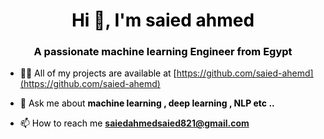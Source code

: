 <div style="color:black">
  <h1 align="center">Hi 👋, I'm saied ahmed</h1>
<h3 align="center">A passionate machine learning Engineer from Egypt</h3>

- 👨‍💻 All of my projects are available at [https://github.com/saied-ahemd](https://github.com/saied-ahemd)

- 💬 Ask me about **machine learning , deep learning , NLP etc ..**

- 📫 How to reach me **saiedahmedsaied821@gmail.com**


</div>

